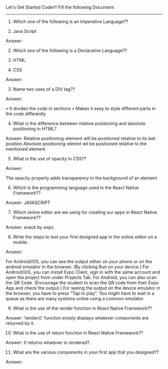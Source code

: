 Let's Get Started Coder!!
Fill the following Document
__________________________________________________________________________

1. Which one of the following is an Imperative Language??

3.	Java Script

Answer: 	


2. Which one of the following is a Declarative Language??

1.	HTML
2.	CSS 

Answer: 

3. Name two uses of a DIV tag??

Answer:

•	It divides the code in sections
•	Makes it easy to style different parts in the code differently



4. What is the difference between relative positioning and absolute positioning in HTML?

Answer: 
Relative positioning-element will be positioned relative to its last position
Absolute positioning-elemnt wil be positioned relative to the mentioned element


5. What is the use of opacity in CSS??

Answer: 


The opacity property adds transparency to the background of an element



6. Which is the programming language used in the React Native Framework??

Answer: 
JAVASCRIPT


7. Which online editor are we using for creating our apps in React Native Framework??

Answer: snack by expo





8. Write the steps to test your first designed app in the online editor on a mobile.

Answer:

For Android/iOS, you can see the output either on your phone or on the android emulator in the browser. (By clicking Run on your device.) For Android/iOS, you can install Expo Client, sign in with the same account and open the project from under Projects Tab. For Android, you can also scan the QR Code. (Encourage the student to scan the QR code from their Expo App and check the output.) For seeing the output on the device emulator in the browser, you have to press "Tap to play". You might have to wait in a queue as there are many systems online using a common emulator.





9. What is the use of the render function in React Native Framework??

Answer: 
‘render()’ function simply displays whatever components are returned by it.





10. What is the use of return function  in React Native Framework??

Answer:
It returns whatever is rendered?..



11. What are the various components in your first app that you designed??

Answer: 



